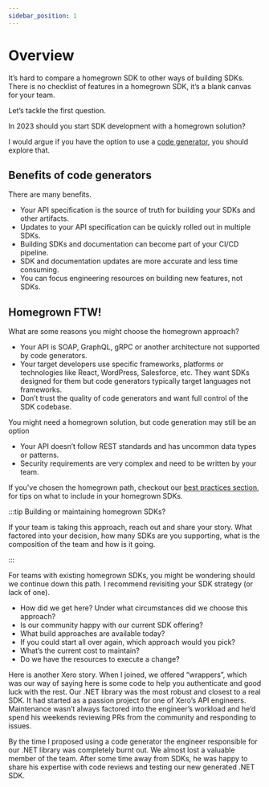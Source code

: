 ```yaml
---
sidebar_position: 1
---
```


# Overview

It’s hard to compare a homegrown SDK to other ways of building SDKs. There is no checklist of features in a homegrown SDK, it’s a blank canvas for your team. 

Let’s tackle the first question. 

In 2023 should you start SDK development with a homegrown solution? 

I would argue if you have the option to use a [code generator](/docs/ways-to-build-sdks/code-generation/), you should explore that. 

## Benefits of code generators
There are many benefits.

* Your API specification is the source of truth for building your SDKs and other artifacts.
* Updates to your API specification can be quickly rolled out in multiple SDKs.
* Building SDKs and documentation can become part of your CI/CD pipeline.
* SDK and documentation updates are more accurate and less time consuming.
* You can focus engineering resources on building new features, not SDKs.

## Homegrown FTW!
What are some reasons you might choose the homegrown approach?

* Your API is SOAP, GraphQL, gRPC or another architecture not supported by code generators.
* Your target developers use specific frameworks, platforms or technologies like React, WordPress, Salesforce, etc. They want SDKs designed for them but code generators typically target languages not frameworks.
* Don’t trust the quality of code generators and want full control of the SDK codebase.

You might need a homegrown solution, but code generation may still be an option

* Your API doesn’t follow REST standards and has uncommon data types or patterns.
* Security requirements are very complex and need to be written by your team.

If you've chosen the homegrown path, checkout our [best practices section](/docs/best-practices/overview), for tips on what to include in your homegrown SDKs.

:::tip Building or maintaining homegrown SDKs?

If your team is taking this approach, reach out and share your story. What factored into your decision, how many SDKs are you supporting, what is the composition of the team and how is it going.

:::

For teams with existing homegrown SDKs, you might be wondering should we continue down this path. I recommend revisiting your SDK strategy (or lack of one).

* How did we get here? Under what circumstances did we choose this approach?
* Is our community happy with our current SDK offering?
* What build approaches are available today?
* If you could start all over again, which approach would you pick?
* What’s the current cost to maintain?
* Do we have the resources to execute a change?

Here is another Xero story. When I joined, we offered “wrappers”, which was our way of saying here is some code to help you authenticate and good luck with the rest. Our .NET library was the most robust and closest to a real SDK. It had started as a passion project for one of Xero’s API engineers. Maintenance wasn’t always factored into the engineer’s workload and he’d spend his weekends reviewing PRs from the community and responding to issues. 

By the time I proposed using a code generator the engineer responsible for our .NET library was completely burnt out. We almost lost a valuable member of the team. After some time away from SDKs, he was happy to share his expertise with code reviews and testing our new generated .NET SDK.
